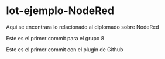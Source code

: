 # Iot-ejemplo-NodeRed
Aqui se encontrara lo relacionado al diplomado sobre NodeRed


Este es el primer commit para el grupo 8

Este es el primer commit con el plugin de Github
